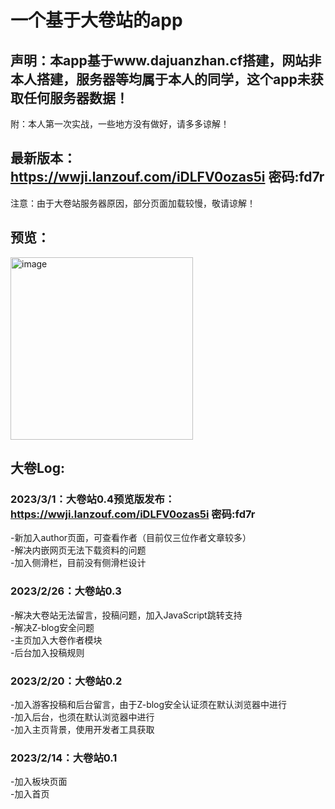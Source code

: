 # 一个基于大卷站的app
## 声明：本app基于www.dajuanzhan.cf搭建，网站非本人搭建，服务器等均属于本人的同学，这个app未获取任何服务器数据！
附：本人第一次实战，一些地方没有做好，请多多谅解！

## 最新版本：https://wwji.lanzouf.com/iDLFV0ozas5i  密码:fd7r  
注意：由于大卷站服务器原因，部分页面加载较慢，敬请谅解！  

## 预览：  
<img width="292" alt="image" src="https://user-images.githubusercontent.com/118042225/222170739-fc3e7913-d721-4f4a-85bc-5276f51f7de6.png">


## 大卷Log:  
### 2023/3/1：大卷站0.4预览版发布：https://wwji.lanzouf.com/iDLFV0ozas5i  密码:fd7r  
-新加入author页面，可查看作者（目前仅三位作者文章较多）  
-解决内嵌网页无法下载资料的问题  
-加入侧滑栏，目前没有侧滑栏设计  

### 2023/2/26：大卷站0.3  
-解决大卷站无法留言，投稿问题，加入JavaScript跳转支持  
-解决Z-blog安全问题  
-主页加入大卷作者模块  
-后台加入投稿规则  

### 2023/2/20：大卷站0.2  
-加入游客投稿和后台留言，由于Z-blog安全认证须在默认浏览器中进行  
-加入后台，也须在默认浏览器中进行  
-加入主页背景，使用开发者工具获取  

### 2023/2/14：大卷站0.1  
-加入板块页面  
-加入首页    
